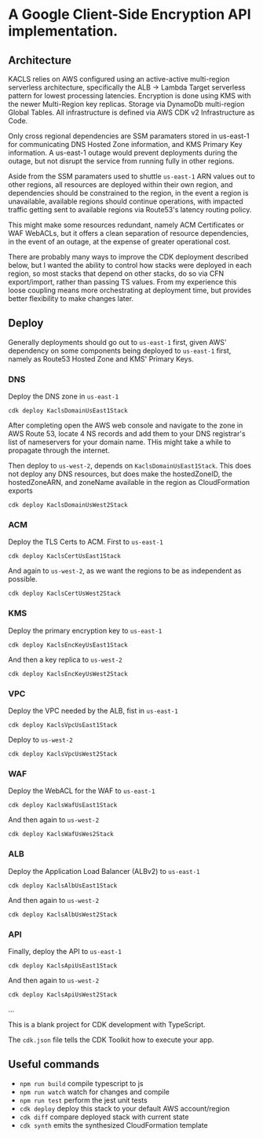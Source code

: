 # A Google Client-Side Encryption API implementation.


## Architecture

KACLS relies on AWS configured using an active-active multi-region serverless architecture, specifically the ALB -> Lambda Target serverless pattern for lowest processing latencies. Encryption is done using KMS with the newer Multi-Region key replicas. Storage via DynamoDb multi-region Global Tables. All infrastructure is defined via AWS CDK v2 Infrastructure as Code.

Only cross regional dependencies are SSM paramaters stored in us-east-1 for communicating DNS Hosted Zone information, and KMS Primary Key information. A us-east-1 outage would prevent deployments during the outage, but not disrupt the service from running fully in other regions.

Aside from the SSM paramaters used to shuttle `us-east-1` ARN values out to other regions, all resources are deployed within their own region, and dependencies should be constrained to the region, in the event a region is unavailable, available regions should continue operations, with impacted traffic getting sent to available regions via Route53's latency routing policy.

This might make some resources redundant, namely ACM Certificates or WAF WebACLs, but it offers a clean separation of resource dependencies, in the event of an outage, at the expense of greater operational cost.

There are probably many ways to improve the CDK deployment described below, but I wanted the ability to control how stacks were deployed in each region, so most stacks that depend on other stacks, do so via CFN export/import, rather than passing TS values. From my experience this loose coupling means more orchestrating at deployment time, but provides better flexibility to make changes later.



## Deploy

Generally  deployments should go out to `us-east-1` first, given AWS' dependency on some components being deployed to `us-east-1` first, namely as Route53 Hosted Zone and KMS' Primary Keys. 



### DNS

Deploy the DNS zone in `us-east-1`

```
cdk deploy KaclsDomainUsEast1Stack
```

After completing open the AWS web console and navigate to the zone in AWS Route 53, locate 4 NS records and add them to your DNS registrar's list of nameservers for your domain name. THis might take a while to propagate through the internet.

Then deploy to `us-west-2`, depends on `KaclsDomainUsEast1Stack`.
This does not deploy any DNS resources, but does make the hostedZoneID, the hostedZoneARN, and zoneName available in the region as CloudFormation exports

```
cdk deploy KaclsDomainUsWest2Stack
```


### ACM

Deploy the TLS Certs to ACM. First to `us-east-1`

```
cdk deploy KaclsCertUsEast1Stack
```

And again to `us-west-2`, as we want the regions to be as independent as possible.

```
cdk deploy KaclsCertUsWest2Stack
```


### KMS

Deploy the primary encryption key to `us-east-1`

```
cdk deploy KaclsEncKeyUsEast1Stack
```

And then a key replica to `us-west-2`

```
cdk deploy KaclsEncKeyUsWest2Stack
```


### VPC

Deploy the VPC needed by the ALB, fist in `us-east-1`

```
cdk deploy KaclsVpcUsEast1Stack
```

Deploy to `us-west-2`

```
cdk deploy KaclsVpcUsWest2Stack
```

### WAF

Deploy the WebACL for the WAF to `us-east-1`

```
cdk deploy KaclsWafUsEast1Stack
```

And then again to `us-west-2`

```
cdk deploy KaclsWafUsWes2Stack
```

### ALB 

Deploy the Application Load Balancer (ALBv2) to `us-east-1`

```
cdk deploy KaclsAlbUsEast1Stack
```

And then again to `us-west-2`

```
cdk deploy KaclsAlbUsWest2Stack
```


### API

Finally, deploy the API to `us-east-1`

```
cdk deploy KaclsApiUsEast1Stack
```

And then again to `us-west-2`

```
cdk deploy KaclsApiUsWest2Stack
```

...


This is a blank project for CDK development with TypeScript.

The `cdk.json` file tells the CDK Toolkit how to execute your app.

## Useful commands

* `npm run build`   compile typescript to js
* `npm run watch`   watch for changes and compile
* `npm run test`    perform the jest unit tests
* `cdk deploy`      deploy this stack to your default AWS account/region
* `cdk diff`        compare deployed stack with current state
* `cdk synth`       emits the synthesized CloudFormation template

